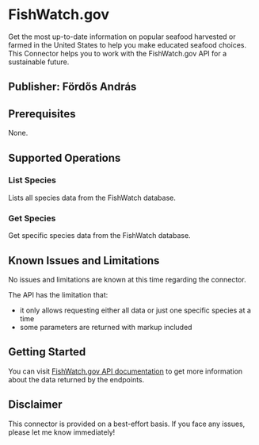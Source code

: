 # FishWatch.gov

Get the most up-to-date information on popular seafood harvested or farmed in the United States to help you make educated seafood choices. This Connector helps you to work with the FishWatch.gov API for a sustainable future.

## Publisher: Fördős András

## Prerequisites

None.

## Supported Operations

### List Species

Lists all species data from the FishWatch database.

### Get Species

Get specific species data from the FishWatch database.

## Known Issues and Limitations

No issues and limitations are known at this time regarding the connector.

The API has the limitation that:
* it only allows requesting either all data or just one specific species at a time
* some parameters are returned with markup included

## Getting Started

You can visit [FishWatch.gov API documentation](https://www.fishwatch.gov/developers) to get more information about the data returned by the endpoints.

## Disclaimer

This connector is provided on a best-effort basis. If you face any issues, please let me know immediately!
